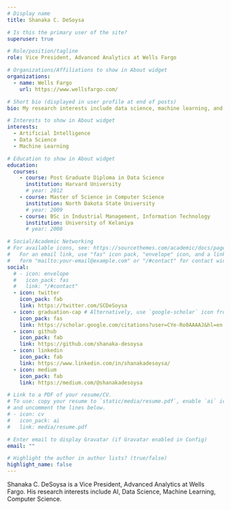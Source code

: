 ```yaml
---
# Display name
title: Shanaka C. DeSoysa

# Is this the primary user of the site?
superuser: true

# Role/position/tagline
role: Vice President, Advanced Analytics at Wells Fargo

# Organizations/Affiliations to show in About widget
organizations:
  - name: Wells Fargo
    url: https://www.wellsfargo.com/

# Short bio (displayed in user profile at end of posts)
bio: My research interests include data science, machine learning, and computer science.

# Interests to show in About widget
interests:
  - Artificial Intelligence
  - Data Science
  - Machine Learning

# Education to show in About widget
education:
  courses:
    - course: Post Graduate Diploma in Data Science
      institution: Harvard University
      # year: 2012
    - course: Master of Science in Computer Science
      institution: North Dakota State University
      # year: 2009
    - course: BSc in Industrial Management, Information Technology
      institution: University of Kelaniya
      # year: 2008

# Social/Academic Networking
# For available icons, see: https://sourcethemes.com/academic/docs/page-builder/#icons
#   For an email link, use "fas" icon pack, "envelope" icon, and a link in the
#   form "mailto:your-email@example.com" or "/#contact" for contact widget.
social:
  # - icon: envelope
  #   icon_pack: fas
  #   link: "/#contact"
  - icon: twitter
    icon_pack: fab
    link: https://twitter.com/SCDeSoysa
  - icon: graduation-cap # Alternatively, use `google-scholar` icon from `ai` icon pack
    icon_pack: fas
    link: https://scholar.google.com/citations?user=CYe-Ro0AAAAJ&hl=en
  - icon: github
    icon_pack: fab
    link: https://github.com/shanaka-desoysa
  - icon: linkedin
    icon_pack: fab
    link: https://www.linkedin.com/in/shanakadesoysa/
  - icon: medium
    icon_pack: fab
    link: https://medium.com/@shanakadesoysa

# Link to a PDF of your resume/CV.
# To use: copy your resume to `static/media/resume.pdf`, enable `ai` icons in `params.toml`,
# and uncomment the lines below.
# - icon: cv
#   icon_pack: ai
#   link: media/resume.pdf

# Enter email to display Gravatar (if Gravatar enabled in Config)
email: ""

# Highlight the author in author lists? (true/false)
highlight_name: false
---
```


Shanaka C. DeSoysa is a Vice President, Advanced Analytics at Wells Fargo. His research interests include AI, Data Science, Machine Learning, Computer Science.

<!-- {{< icon name="download" pack="fas" >}} Download my {{< staticref "media/demo_resume.pdf" "newtab" >}}resumé{{< /staticref >}}. -->
